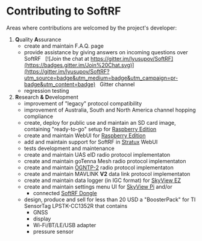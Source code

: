# Contributing to SoftRF

Areas where contributions are welcomed by the project's developer:
1. **Q**uality **A**ssurance
    - create and maintain F.A.Q. page
    - provide assistance by giving answers on incoming questions over SoftRF &nbsp; [![Join the chat at https://gitter.im/lyusupov/SoftRF](https://badges.gitter.im/Join%20Chat.svg)](https://gitter.im/lyusupov/SoftRF?utm_source=badge&utm_medium=badge&utm_campaign=pr-badge&utm_content=badge) &nbsp; Gitter channel
    - regression testing
2. **R**esearch **&** **D**evelopment
    - improvement of "legacy" protocol compatibility
    - improvement of Australia, South and North America channel hopping compliance
    - create, deploy for public use and maintain an SD card image, containing "ready-to-go" setup for [Raspberry Edition](https://github.com/lyusupov/SoftRF/wiki/Raspberry-Edition)
    - create and maintain WebUI for [Raspberry Edition](https://github.com/lyusupov/SoftRF/wiki/Raspberry-Edition)
    - add and maintain support for SoftRF in [Stratux](https://github.com/cyoung/stratux) WebUI
    - tests development and maintenance
    - create and maintain UAS eID radio protocol implementaton
    - create and maintain goTenna Mesh radio protocol implementaton
    - create and maintain [OGNTP-2](https://github.com/pjalocha/esp32-ogn-tracker/blob/master/main/ogn2.h) radio protocol implementaton
    - create and maintain MAVLINK **V2** data link protocol implementaton
    - create and maintain data logger (in IGC format) for [SkyView EZ](https://github.com/lyusupov/SoftRF/wiki/SkyView-EZ)
    - create and maintain settings menu UI for [SkyView Pi](https://github.com/lyusupov/SoftRF/wiki/SkyView-Pi) and/or
        - connected [SoftRF Dongle](https://github.com/lyusupov/SoftRF/wiki/Dongle-Edition)
    - design, produce and sell for less than 20 USD a "BoosterPack" for TI SensorTag LPSTK-CC1352R that contains
        - GNSS
        - display
        - Wi-Fi/BT/LE/USB adapter
        - pressure sensor
